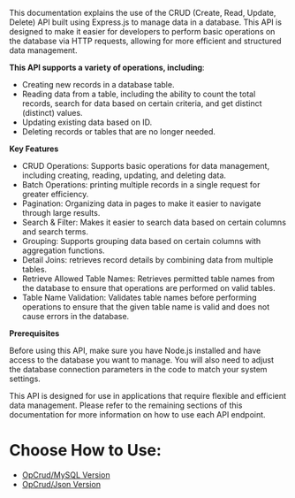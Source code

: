 This documentation explains the use of the CRUD (Create, Read, Update, Delete) API built using Express.js to manage data in a database. This API is designed to make it easier for developers to perform basic operations on the database via HTTP requests, allowing for more efficient and structured data management.

**This API supports a variety of operations, including**:

- Creating new records in a database table.
- Reading data from a table, including the ability to count the total records, search for data based on certain criteria, and get distinct (distinct) values.
- Updating existing data based on ID.
- Deleting records or tables that are no longer needed.

**Key Features**

- CRUD Operations: Supports basic operations for data management, including creating, reading, updating, and deleting data.
- Batch Operations: printing multiple records in a single request for greater efficiency.
- Pagination: Organizing data in pages to make it easier to navigate through large results.
- Search & Filter: Makes it easier to search data based on certain columns and search terms.
- Grouping: Supports grouping data based on certain columns with aggregation functions.
- Detail Joins: retrieves record details by combining data from multiple tables.
- Retrieve Allowed Table Names: Retrieves permitted table names from the database to ensure that operations are performed on valid tables.
- Table Name Validation: Validates table names before performing operations to ensure that the given table name is valid and does not cause errors in the database.

**Prerequisites**

Before using this API, make sure you have Node.js installed and have access to the database you want to manage. You will also need to adjust the database connection parameters in the code to match your system settings.

This API is designed for use in applications that require flexible and efficient data management. Please refer to the remaining sections of this documentation for more information on how to use each API endpoint.

# Choose How to Use:
- <a href="./README-MYSQL.md">OpCrud/MySQL Version</a>
- <a href="./README-JSON.md">OpCrud/Json Version</a>
